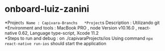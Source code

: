 # onboard-luiz-zanini

*Project`s Name : Capivara-Branchs  
*Project`s Description : Utilizando git  
*Environment and tools : MacBook PRO , node Version v10.16.0 , react-native 0.62, Language type-script, Xcode 11.2  
*Steps to run and debug : on ./capivaraProjects/ios Using command ` npx react-native run-ios ` should start the application  
